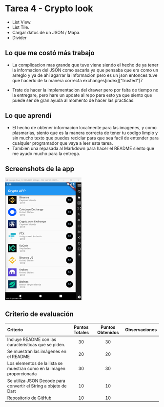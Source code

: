 # Tarea 4 - Crypto look

- List View.
- List Tile.
- Cargar datos de un JSON / Mapa.
- Divider

## Lo que me costó más trabajo

- La complicacion mas grande que tuve viene siendo el hecho de ya tener la informacion del JSON como sacarla ya que pensaba que era como un arreglo y ya de ahi agarrar la informacion pero es un json entonces tuve que hacerlo de la manera correcta exchanges[index]["trusted"]7

- Trate de hacer la implementacion del drawer pero por falta de tiempo no la entregare, pero hare un update al repo para esto ya que siento que puede ser de gran ayuda al momento de hacer las practicas.

## Lo que aprendí

- El hecho de obtener informacion localmente para las imagenes, y como plasmarlas, siento que es la manera correcta de tener tu codigo limpio y sin mucho texto que puedes reciclar para que sea facil de entender para cualquier programador que vaya a leer esta tarea.
- Tambien una repasada al Markdown para hacer el README siento que me ayudo mucho para la entrega.

## Screenshots de la app

<img src="tarea_4/mainpage.png" alt="home page" width="250" height="400">


## Criterio de evaluación

| Criterio                                                              | Puntos Totales | Puntos Obtenidos | Observaciones |
| :-------------------------------------------------------------------- | :------------: | :--------------: | ------------: |
| Incluye README con las caracteristicas que se piden.                  |       30       |        30        |               |
| Se muestran las imágenes en el README                                 |       20       |        20        |               |
| Los elementos de la lista se muestran como en la imagen proporcionada |       30       |        30        |               |
| Se utiliza JSON Decode para convertir el String a objeto de Dart      |       10       |        10        |               |
| Repositorio de GitHub                                                 |       10       |        10        |               |